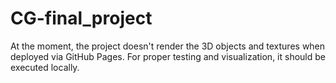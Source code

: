 # CG-final_project
 At the moment, the project doesn't render the 3D objects and textures when deployed via GitHub Pages. For proper testing and visualization, it should be executed locally.

